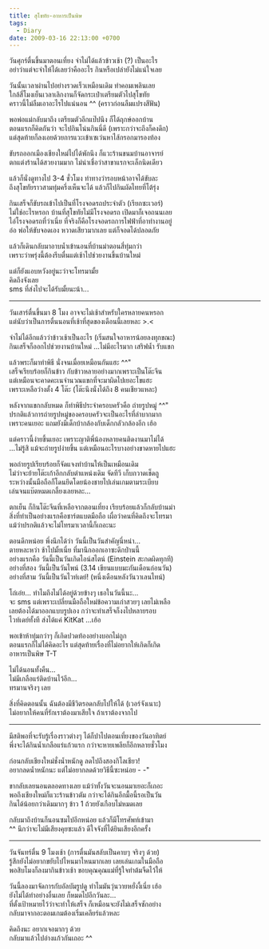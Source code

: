 ```yaml
---
title: สุโขทัย-อาหารเป็นพิษ
tags:
  - Diary
date: 2009-03-16 22:13:00 +0700
---
```


วันศุกร์ตื่นขึ้นมาตอนเที่ยง จำไม่ได้แล้วข้าวเช้า (?) เป็นอะไร  
อย่าว่าแต่จะจำให้ได้เลยว่าคืออะไร กินหรือเปล่ายังไม่แน่ใจเลย

วันนั้นเวลาผ่านไปอย่างรวดเร็วเหมือนเดิม ทำคอมเพลินเลย  
ใกล้สี่โมงเย็นเวลาเลิกงานก็จัดกระเป๋าเตรียมตัวไปสุโขทัย  
คราวนี้ไม่ลืมเอาอะไรไปแน่นอน ^^ (คราวก่อนลืมแปรงสีฟัน)

พอพ่อแม่กลับมาถึง เตรียมตัวอีกแป๊ปนึง ก็ได้ฤกษ์ออกบ้าน  
ตอนแรกก็คิดกันว่า จะไปกินโน่นกินนี่ดี (เพราะกว่าจะถึงก็คงดึก)  
แต่สุดท้ายก็ลงเอยด้วยการแวะเข้าเซเว่นหาไส้กรอกมารองท้อง

ขับรถออกเมืองเชียงใหม่ไปได้พักนึง ก็แวะร้านขนมบ้านอาจารย์  
ตกแต่งร้านได้สวยงามมาก ไม่น่าเชื่อว่าสาขาแรกจะเล็กนิดเดียว

แล้วก็นั่งดูทางไป 3-4 ชั่วโมง ท่าทางว่ารอบหน้าอาจได้ขับละ  
ถึงสุโขทัยราวสามทุ่มครึ่งเห็นจะได้ แล้วก็ไปกินผัดไทยที่โต้รุ่ง

กินเสร็จก็ขับรถเข้าไปเป็นที่โรงจอดรถประจำตัว (เรียกซะเวอร์)  
ไม่ใช่อะไรหรอก บ้านที่สุโขทัยไม่มีโรงจอดรถ เปิดมาก็เจอถนนเลย  
ไอ่โรงจอดรถที่ว่าเนี่ย ที่จริงก็คือโรงจอดรถการไฟฟ้าที่อาทำงานอยู่  
อ๋อ พ่อให้ขับจอดเอง หวาดเสียวมากเลย แต่ก็จอดได้ปลอดภัย

แล้วก็เดินกลับมาอาบน้ำเข้านอนที่บ้านม่าตอนสี่ทุ่มกว่า  
เพราะว่าพรุ่งนี้ต้องรีบตื่นแต่เช้าไปช่วยงานขึ้นบ้านใหม่

แต่ก็ยังแอบหวังอยู่นะว่าจะโทรมามั้ย  
คิดถึงจังเลย  
sms ที่ส่งไปจะได้รับมั้ยนะน้า...

---

วันเสาร์ตื่นขึ้นมา 8 โมง อาจจะไม่เช้าสำหรับใครหลายคนหรอก  
แต่นับว่าเป็นการตื่นนอนที่เช้าที่สุดของเดือนนี้เลยหละ >.<

จำไม่ได้อีกแล้วว่าข้าวเช้าเป็นอะไร (เริ่มสนใจอาหารน้อยลงทุกขณะ)  
กินเสร็จก็ออกไปช่วยงานบ้านใหม่ ...ไม่มีอะไรมาก เสริฟน้ำ รับแขก

แล้วพระก็มาทำพิธี นั่งจนเมื่อยเหมือนกันแฮะ ^^"  
เสร็จเรียบร้อยก็กินข้าว กับข้าวหลายอย่างมากเพราะเป็นโต๊ะจีน  
แต่เหมือนจะคาดคะเนจำนวณแขกที่จะมาผิดไปเยอะโขแฮะ  
เพราะเหลือว่างตั้ง 4 โต๊ะ (โต๊ะนึงนั่งได้ถึง 8 คนเชียวแหละ)

หลังจากแขกกลับหมด ก็ทำพิธีประจำครอบครัวคือ ถ่ายรูปหมู่ ^^"  
ปรกติแล้วการถ่ายรูปหมู่ของครอบครัวจะเป็นอะไรที่ลำบากมาก  
เพราะคนเยอะ แถมยังมีเด็กบ้ากล้องกับเด็กกลัวกล้องอีก เฮ้อ

แต่คราวนี้ง่ายขึ้นเยอะ เพราะญาติพี่น้องหลายคนติดงานมาไม่ได้  
...ไม่รู้สิ แม้จะถ่ายรูปง่ายขึ้น แต่เหมือนอะไรบางอย่างขาดหายไปแฮะ

พอถ่ายรูปเรียบร้อยก็จัดแจงทำบ้านให้เป็นเหมือนเดิม  
ไม่ว่าจะย้ายโต๊ะเก้าอีกกลับตำแหน่งเดิม จัดทีวี เก็บกวาดเช็ดถู  
ระหว่างนั้นมือถือก็โดนยึดโดยน้องชายไปเล่นเกมตามระเบียบ  
เล่นจนแบ๊ตหมดเกลี้ยงเลยหละ...

ตกเย็น ก็กินโต๊ะจีนที่เหลือจากตอนเที่ยง เรียบร้อยแล้วก็กลับบ้านม่า  
สิ่งที่ทำเป็นอย่างแรกคือชาร์ตแบตมือถือ เผื่อว่าคนที่คิดถึงจะโทรมา  
แม้ว่าปรกติแล้วจะไม่โทรมาเวลานี้ก็เถอะนะ

ตอนดึกหน่อย พึ่งนึกได้ว่า วันนี้เป็นวันสำคัญนี่หน่า...  
ตายหละหว่า ช้าไปมั้ยเนี่ย ที่มานึกออกเอาซะดึกป่านนี้  
อย่างแรกคือ วันนี้เป็นวันเกิดไอน์สไตน์ (Einstein สะกดผิดทุกที)  
อย่างที่สอง วันนี้เป็นวันไพน์ (3.14 เขียนแบบมะกันเดือนก่อนวัน)  
อย่างที่สาม วันนี้เป็นวันไวท์เดย์! (หนึ่งเดือนหลังวันวาเลนไทน์)

โถ่เอ๋ย... ทำไมถึงไม่ได้อยู่ด้วยข้างๆ เธอในวันนี้นะ...  
จะ sms แต่เพราะเปลี่ยนมือถือใหม่ข้อความเก่าสวยๆ เลยไม่เหลือ  
เลยต้องได้มาออกแบบรูปเอง กว่าจะทำเสร็จก็งงไปหลายรอบ  
ไวท์เดย์ทั้งที ส่งได้แค่ KitKat ...เฮ้อ

พอเข้าห้าทุ่มกว่าๆ ก็เกิดปวดท้องอย่างบอกไม่ถูก  
ตอนแรกก็ไม่ได้คิดอะไร แต่สุดท้ายเรื่องที่ไม่อยากให้เกิดก็เกิด  
อาหารเป็นพิษ T-T

ไม่ได้นอนทั้งคืน...  
ไม่มีเกลือแร่ติดบ้านไว้อีก...  
ทรมานจริงๆ เลย

สิ่งที่คิดตอนนั้น ฉันต้องมีชีวิตรอดกลับไปให้ได้ (เวอร์จังเนาะ)  
ไม่อยากให้คนที่รักเราต้องมาเสียใจ ถ้าเราต้องจากไป

---

มีสติพอที่จะรับรู้เรื่องราวต่างๆ ได้ก็ปาไปตอนเที่ยงของวันอาทิตย์  
พึ่งจะได้กินน้ำเกลือแร่แก้วแรก กว่าจะหายเพลียก็อีกหลายชั่วโมง

ก่อนกลับเชียงใหม่ชั่งน้ำหนักดู ลดไปถึงสองกิโลเชียว!  
อยากลดน้ำหนักนะ แต่ไม่อยากลดด้วยวิธีนี้ซะหน่อย - -"

ขากลับเลยนอนตลอดทางเลย แม้ว่าทั้งวันจะนอนมาเยอะก็เถอะ  
พอถึงเชียงใหม่ก็แวะร้านข้าวตัม กว่าจะได้กินอีกมื้อนี้รอเป็นวัน  
กินได้น้อยกว่าเดิมมากๆ ข้าว 1 ถ้วยยังเกือบไม่หมดเลย

กลับมาถึงบ้านก็นอนซมไปอีกหน่อย แล้วก็มีโทรศัพท์เข้ามา  
^^ นึกว่าจะไม่มีเสียงคุยซะแล้ว ดีใจจังที่ได้ยินเสียงอีกครั้ง

---

วันจันทร์ตื่น 9 โมงเช้า (การตื่นมันสลับเป็นคาบๆ จริงๆ ด้วย)  
รู้สึกยังไม่อยากขยับไปไหนมาไหนมากเลย เลยเล่นเกมในมือถือ  
พอสิบโมงก็ลงมากินข้าวเช้า ขอบคุณคุณแม่ที่รู้ใจทำต้มจืดไว้ให้

วันนี้ลองมาจัดการกับอัลบัมรูปดู ทำไมมันวุ่นวายหยั่งงี้เนี่ย เฮ้อ  
ยังไม่ได้ทำอย่างอื่นเลย ก็หมดไปอีกวันละ...  
ที่ตั้งเป้าหมายไว้ว่าจะทำให้เสร็จ ก็เหมือนจะยังไม่เสร็จซักอย่าง  
กลับมาจากอะตอมเกมต้องเริ่มเคลียร์แล้วหละ

คิดถึงนะ อยากเจอมากๆ ด้วย  
กลับมาแล้วไปอ่างแก้วกันเถอะ ^^
